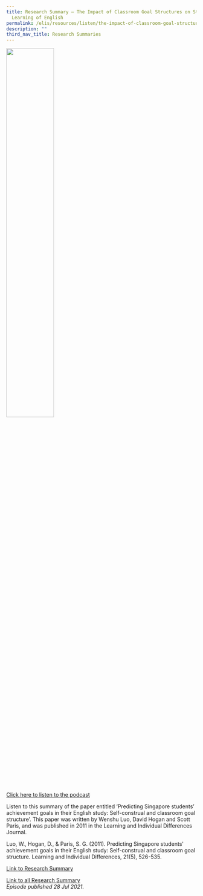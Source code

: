 ```yaml
---
title: Research Summary ― The Impact of Classroom Goal Structures on Students’
  Learning of English
permalink: /elis/resources/listen/the-impact-of-classroom-goal-structures-on-students-learning-of-english/
description: ""
third_nav_title: Research Summaries
---
```

<img src="/images/The%20Impact%20of%20Classroom%20Goal%20Structures%20on%20Students’%20Learning%20of%20English.png" 
     style="width:50%">
		 
<a href="https://open.spotify.com/episode/2uw3BhNbC0A7vCf0dmgMVO">Click here to listen to the podcast</a>

Listen to this summary of the paper entitled ‘Predicting Singapore students’ achievement goals in their English study: Self-construal and classroom goal structure’. This paper was written by Wenshu Luo, David Hogan and Scott Paris, and was published in 2011 in the Learning and Individual Differences Journal.  
  
Luo, W., Hogan, D., & Paris, S. G. (2011). Predicting Singapore students' achievement goals in their English study: Self-construal and classroom goal structure. Learning and Individual Differences, 21(5), 526-535.  
  
[Link to Research Summary](https://staging.d1wti0p44mqune.amplifyapp.com/elis/resources/read/research-summaries/listening-viewing/impact-of-classroom-practices-on-students) 

[Link to all Research Summary](https://staging.d1wti0p44mqune.amplifyapp.com/elis/resources/read/research-summaries/vocabulary/academic-conversations)
   
<em>Episode published 28 Jul 2021.</em>